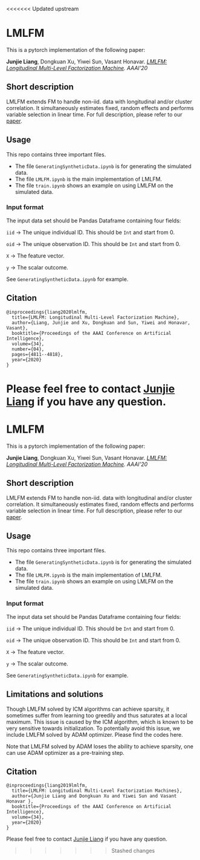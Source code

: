 <<<<<<< Updated upstream
# LMLFM
This is a pytorch implementation of the following paper:

**Junjie Liang**, Dongkuan Xu, Yiwei Sun, Vasant Honavar. *[LMLFM: Longitudinal Multi-Level Factorization Machine](https://arxiv.org/abs/1911.04062). AAAI'20*

## Short description

LMLFM extends FM to handle non-iid. data with longitudinal and/or cluster correlation. It simultaneously estimates fixed, random effects and performs variable selection in linear time. For full description, please refer to our [paper](https://arxiv.org/abs/1911.04062).

## Usage
This repo contains three important files.

* The file `GeneratingSyntheticData.ipynb` is for generating the simulated data.
* The file `LMLFM.ipynb` is the main implementation of LMLFM.
* The file `train.ipynb` shows an example on using LMLFM on the simulated data.

### Input format

The input data set should be Pandas Dataframe containing four fields:

`iid` -> The unique individual ID. This should be `Int` and start from 0.

`oid` -> The unique observation ID. This should be `Int` and start from 0.

`X` -> The feature vector.

`y` -> The scalar outcome.

See `GeneratingSyntheticData.ipynb` for example.

## Citation
```
@inproceedings{liang2020lmlfm,
  title={LMLFM: Longitudinal Multi-Level Factorization Machine},
  author={Liang, Junjie and Xu, Dongkuan and Sun, Yiwei and Honavar, Vasant},
  booktitle={Proceedings of the AAAI Conference on Artificial Intelligence},
  volume={34},
  number={04},
  pages={4811--4818},
  year={2020}
}
```

 Please feel free to contact [Junjie Liang](mailto:jul672@ist.psu.edu) if you have any question.
=======
# LMLFM
This is a pytorch implementation of the following paper:

**Junjie Liang**, Dongkuan Xu, Yiwei Sun, Vasant Honavar. *[LMLFM: Longitudinal Multi-Level Factorization Machine](https://arxiv.org/abs/1911.04062). AAAI'20*

## Short description

LMLFM extends FM to handle non-iid. data with longitudinal and/or cluster correlation. It simultaneously estimates fixed, random effects and performs variable selection in linear time. For full description, please refer to our [paper](https://arxiv.org/abs/1911.04062).

## Usage
This repo contains three important files.

* The file `GeneratingSyntheticData.ipynb` is for generating the simulated data.
* The file `LMLFM.ipynb` is the main implementation of LMLFM.
* The file `train.ipynb` shows an example on using LMLFM on the simulated data.

### Input format

The input data set should be Pandas Dataframe containing four fields:

`iid` -> The unique individual ID. This should be `Int` and start from 0.

`oid` -> The unique observation ID. This should be `Int` and start from 0.

`X` -> The feature vector.

`y` -> The scalar outcome.

See `GeneratingSyntheticData.ipynb` for example.

## Limitations and solutions

Though LMLFM solved by ICM algorithms can achieve sparsity, it sometimes suffer from learning too greedily and thus saturates at a local maximum. This issue is caused by the ICM algorithm, which is known to be very sensitive towards initialization. To potentially avoid this issue, we include LMLFM solved by ADAM optimizer. Please find the codes here. 

Note that LMLFM solved by ADAM loses the ability to achieve sparsity, one can use ADAM optimizer as a pre-training step.

## Citation
```
@inproceedings{liang2019lmlfm,
  title={LMLFM: Longitudinal Multi-Level Factorization Machines},
  author={Junjie Liang and Dongkuan Xu and Yiwei Sun and Vasant Honavar },
  booktitle={Proceedings of the AAAI Conference on Artificial Intelligence},
  volume={34},
  year={2020}
}
```

 Please feel free to contact [Junjie Liang](mailto:jul672@ist.psu.edu) if you have any question.
>>>>>>> Stashed changes
